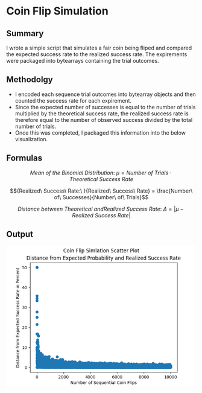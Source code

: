 # Coin Flip Simulation
## Summary
I wrote a simple script that simulates a fair coin being fliped and compared the expected success rate to the realized success rate. The expirements were packaged into bytearrays containing the trial outcomes.

## Methodolgy
- I encoded each sequence trial outcomes into bytearray objects and then counted the success rate for each expirement.
- Since the expected number of successes is equal to the number of trials multiplied by the theoretical success rate, the realized success rate is therefore equal to the number of observed success divided by the total number of trials.
- Once this was completed, I packaged this information into the below visualization.

## Formulas
$${Mean\ of\ the\ Binomial\ Distribution:\ }\mu = {Number\ of\ Trials}\cdot {Theoretical\ Success\ Rate}$$

$${Realized\ Success\ Rate:\ }{Realized\ Success\ Rate} = \frac{Number\  of\ Successes}{Number\ of\ Trials}$$

$${Distance\ between\ Theoretical\ and Realized\ Success\ Rate:\ }\Delta = \vert{\mu - Realized\ Success\ Rate}\vert$$

## Output
![alt text](output_plot.png)
